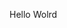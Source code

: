 Hello Wolrd











































































































































































































































































































































































































































































































































































































































































































































































































































































































































































































































































































































































































































































































































































































